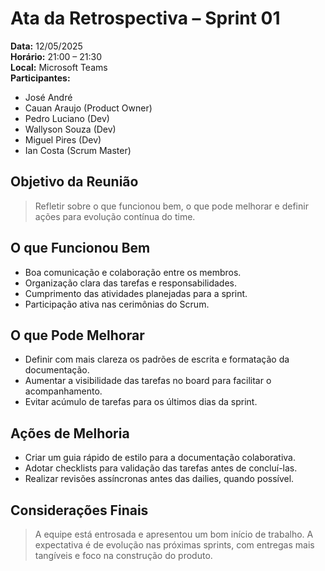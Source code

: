 # Ata da Retrospectiva – Sprint 01

**Data:** 12/05/2025  
**Horário:** 21:00 – 21:30  
**Local:** Microsoft Teams  
**Participantes:**  
- José André  
- Cauan Araujo (Product Owner)  
- Pedro Luciano (Dev)  
- Wallyson Souza (Dev)  
- Miguel Pires (Dev)  
- Ian Costa (Scrum Master)  

## Objetivo da Reunião

> Refletir sobre o que funcionou bem, o que pode melhorar e definir ações para evolução contínua do time.

## O que Funcionou Bem

- Boa comunicação e colaboração entre os membros.
- Organização clara das tarefas e responsabilidades.
- Cumprimento das atividades planejadas para a sprint.
- Participação ativa nas cerimônias do Scrum.

## O que Pode Melhorar

- Definir com mais clareza os padrões de escrita e formatação da documentação.
- Aumentar a visibilidade das tarefas no board para facilitar o acompanhamento.
- Evitar acúmulo de tarefas para os últimos dias da sprint.

## Ações de Melhoria

- Criar um guia rápido de estilo para a documentação colaborativa.
- Adotar checklists para validação das tarefas antes de concluí-las.
- Realizar revisões assíncronas antes das dailies, quando possível.

## Considerações Finais

> A equipe está entrosada e apresentou um bom início de trabalho. A expectativa é de evolução nas próximas sprints, com entregas mais tangíveis e foco na construção do produto.

